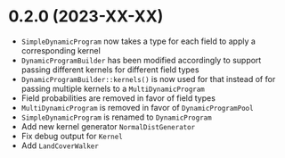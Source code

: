 # 0.2.0 (2023-XX-XX)

- `SimpleDynamicProgram` now takes a type for each field to apply a corresponding kernel
- `DynamicProgramBuilder` has been modified accordingly to support passing different kernels for different field types
- `DynamicProgramBuilder::kernels()` is now used for that instead of for passing multiple kernels to a `MultiDynamicProgram`
- Field probabilities are removed in favor of field types 
- `MultiDynamicProgram` is removed in favor of `DynamicProgramPool`
- `SimpleDynamicProgram` is renamed to `DynamicProgram`
- Add new kernel generator `NormalDistGenerator`
- Fix debug output for `Kernel`
- Add `LandCoverWalker`
